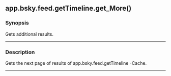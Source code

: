 app.bsky.feed.getTimeline.get_More()
------------------------------------




### Synopsis
Gets additional results.



---


### Description

Gets the next page of results of app.bsky.feed.getTimeline -Cache.



---
